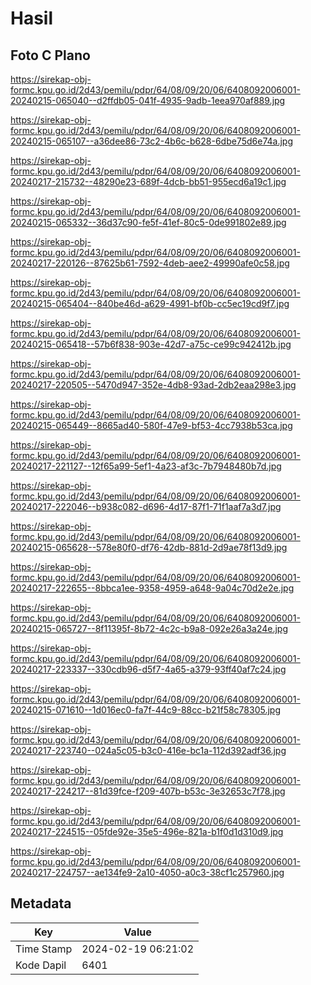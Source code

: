 # Hasil

## Foto C Plano

https://sirekap-obj-formc.kpu.go.id/2d43/pemilu/pdpr/64/08/09/20/06/6408092006001-20240215-065040--d2ffdb05-041f-4935-9adb-1eea970af889.jpg

https://sirekap-obj-formc.kpu.go.id/2d43/pemilu/pdpr/64/08/09/20/06/6408092006001-20240215-065107--a36dee86-73c2-4b6c-b628-6dbe75d6e74a.jpg

https://sirekap-obj-formc.kpu.go.id/2d43/pemilu/pdpr/64/08/09/20/06/6408092006001-20240217-215732--48290e23-689f-4dcb-bb51-955ecd6a19c1.jpg

https://sirekap-obj-formc.kpu.go.id/2d43/pemilu/pdpr/64/08/09/20/06/6408092006001-20240215-065332--36d37c90-fe5f-41ef-80c5-0de991802e89.jpg

https://sirekap-obj-formc.kpu.go.id/2d43/pemilu/pdpr/64/08/09/20/06/6408092006001-20240217-220126--87625b61-7592-4deb-aee2-49990afe0c58.jpg

https://sirekap-obj-formc.kpu.go.id/2d43/pemilu/pdpr/64/08/09/20/06/6408092006001-20240215-065404--840be46d-a629-4991-bf0b-cc5ec19cd9f7.jpg

https://sirekap-obj-formc.kpu.go.id/2d43/pemilu/pdpr/64/08/09/20/06/6408092006001-20240215-065418--57b6f838-903e-42d7-a75c-ce99c942412b.jpg

https://sirekap-obj-formc.kpu.go.id/2d43/pemilu/pdpr/64/08/09/20/06/6408092006001-20240217-220505--5470d947-352e-4db8-93ad-2db2eaa298e3.jpg

https://sirekap-obj-formc.kpu.go.id/2d43/pemilu/pdpr/64/08/09/20/06/6408092006001-20240215-065449--8665ad40-580f-47e9-bf53-4cc7938b53ca.jpg

https://sirekap-obj-formc.kpu.go.id/2d43/pemilu/pdpr/64/08/09/20/06/6408092006001-20240217-221127--12f65a99-5ef1-4a23-af3c-7b7948480b7d.jpg

https://sirekap-obj-formc.kpu.go.id/2d43/pemilu/pdpr/64/08/09/20/06/6408092006001-20240217-222046--b938c082-d696-4d17-87f1-71f1aaf7a3d7.jpg

https://sirekap-obj-formc.kpu.go.id/2d43/pemilu/pdpr/64/08/09/20/06/6408092006001-20240215-065628--578e80f0-df76-42db-881d-2d9ae78f13d9.jpg

https://sirekap-obj-formc.kpu.go.id/2d43/pemilu/pdpr/64/08/09/20/06/6408092006001-20240217-222655--8bbca1ee-9358-4959-a648-9a04c70d2e2e.jpg

https://sirekap-obj-formc.kpu.go.id/2d43/pemilu/pdpr/64/08/09/20/06/6408092006001-20240215-065727--8f11395f-8b72-4c2c-b9a8-092e26a3a24e.jpg

https://sirekap-obj-formc.kpu.go.id/2d43/pemilu/pdpr/64/08/09/20/06/6408092006001-20240217-223337--330cdb96-d5f7-4a65-a379-93ff40af7c24.jpg

https://sirekap-obj-formc.kpu.go.id/2d43/pemilu/pdpr/64/08/09/20/06/6408092006001-20240215-071610--1d016ec0-fa7f-44c9-88cc-b21f58c78305.jpg

https://sirekap-obj-formc.kpu.go.id/2d43/pemilu/pdpr/64/08/09/20/06/6408092006001-20240217-223740--024a5c05-b3c0-416e-bc1a-112d392adf36.jpg

https://sirekap-obj-formc.kpu.go.id/2d43/pemilu/pdpr/64/08/09/20/06/6408092006001-20240217-224217--81d39fce-f209-407b-b53c-3e32653c7f78.jpg

https://sirekap-obj-formc.kpu.go.id/2d43/pemilu/pdpr/64/08/09/20/06/6408092006001-20240217-224515--05fde92e-35e5-496e-821a-b1f0d1d310d9.jpg

https://sirekap-obj-formc.kpu.go.id/2d43/pemilu/pdpr/64/08/09/20/06/6408092006001-20240217-224757--ae134fe9-2a10-4050-a0c3-38cf1c257960.jpg


## Metadata

| Key        | Value               |
| ---------- | ------------------- |
| Time Stamp | 2024-02-19 06:21:02 |
| Kode Dapil | 6401                |



